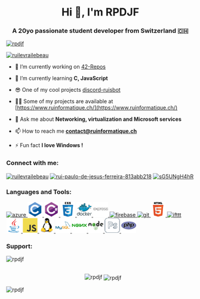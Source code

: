 <h1 align="center">Hi 👋, I'm RPDJF</h1>
<h3 align="center">A 20yo passionate student developer from Switzerland 🇨🇭</h3>

<p align="left"> <a href="https://github.com/ryo-ma/github-profile-trophy"><img src="https://github-profile-trophy.vercel.app/?username=rpdjf" alt="rpdjf" /></a> </p>

<p align="left"> <a href="https://twitter.com/ruilevrailebeau" target="blank"><img src="https://img.shields.io/twitter/follow/ruilevrailebeau?logo=twitter&style=for-the-badge" alt="ruilevrailebeau" /></a> </p>

- 🔭 I’m currently working on [42-Repos](https://github.com/RPDJF/42-Repos)

- 🌱 I’m currently learning **C, JavaScript**

- 😎 One of my cool projects [discord-ruisbot](https://github.com/RPDJF/discord-ruisbot)

- 👨‍💻 Some of my projects are available at [https://www.ruinformatique.ch/](https://www.ruinformatique.ch/)

- 💬 Ask me about **Networking, virtualization and Microsoft services**

- 📫 How to reach me **contact@ruinformatique.ch**

- ⚡ Fun fact **I love Windows !**

<h3 align="left">Connect with me:</h3>
<p align="left">
<a href="https://twitter.com/ruilevrailebeau" target="blank"><img align="center" src="https://raw.githubusercontent.com/rahuldkjain/github-profile-readme-generator/master/src/images/icons/Social/twitter.svg" alt="ruilevrailebeau" height="30" width="40" /></a>
<a href="https://linkedin.com/in/rui-paulo-de-jesus-ferreira-813abb218" target="blank"><img align="center" src="https://raw.githubusercontent.com/rahuldkjain/github-profile-readme-generator/master/src/images/icons/Social/linked-in-alt.svg" alt="rui-paulo-de-jesus-ferreira-813abb218" height="30" width="40" /></a>
<a href="https://discord.gg/sG5UNgH4hR" target="blank"><img align="center" src="https://raw.githubusercontent.com/rahuldkjain/github-profile-readme-generator/master/src/images/icons/Social/discord.svg" alt="sG5UNgH4hR" height="30" width="40" /></a>
</p>

<h3 align="left">Languages and Tools:</h3>
<p align="left"> <a href="https://azure.microsoft.com/en-in/" target="_blank" rel="noreferrer"> <img src="https://www.vectorlogo.zone/logos/microsoft_azure/microsoft_azure-icon.svg" alt="azure" width="40" height="40"/> </a> <a href="https://www.cprogramming.com/" target="_blank" rel="noreferrer"> <img src="https://raw.githubusercontent.com/devicons/devicon/master/icons/c/c-original.svg" alt="c" width="40" height="40"/> </a> <a href="https://www.w3schools.com/cs/" target="_blank" rel="noreferrer"> <img src="https://raw.githubusercontent.com/devicons/devicon/master/icons/csharp/csharp-original.svg" alt="csharp" width="40" height="40"/> </a> <a href="https://www.w3schools.com/css/" target="_blank" rel="noreferrer"> <img src="https://raw.githubusercontent.com/devicons/devicon/master/icons/css3/css3-original-wordmark.svg" alt="css3" width="40" height="40"/> </a> <a href="https://www.docker.com/" target="_blank" rel="noreferrer"> <img src="https://raw.githubusercontent.com/devicons/devicon/master/icons/docker/docker-original-wordmark.svg" alt="docker" width="40" height="40"/> </a> <a href="https://expressjs.com" target="_blank" rel="noreferrer"> <img src="https://raw.githubusercontent.com/devicons/devicon/master/icons/express/express-original-wordmark.svg" alt="express" width="40" height="40"/> </a> <a href="https://firebase.google.com/" target="_blank" rel="noreferrer"> <img src="https://www.vectorlogo.zone/logos/firebase/firebase-icon.svg" alt="firebase" width="40" height="40"/> </a> <a href="https://git-scm.com/" target="_blank" rel="noreferrer"> <img src="https://www.vectorlogo.zone/logos/git-scm/git-scm-icon.svg" alt="git" width="40" height="40"/> </a> <a href="https://www.w3.org/html/" target="_blank" rel="noreferrer"> <img src="https://raw.githubusercontent.com/devicons/devicon/master/icons/html5/html5-original-wordmark.svg" alt="html5" width="40" height="40"/> </a> <a href="https://ifttt.com/" target="_blank" rel="noreferrer"> <img src="https://www.vectorlogo.zone/logos/ifttt/ifttt-ar21.svg" alt="ifttt" width="40" height="40"/> </a> <a href="https://www.java.com" target="_blank" rel="noreferrer"> <img src="https://raw.githubusercontent.com/devicons/devicon/master/icons/java/java-original.svg" alt="java" width="40" height="40"/> </a> <a href="https://developer.mozilla.org/en-US/docs/Web/JavaScript" target="_blank" rel="noreferrer"> <img src="https://raw.githubusercontent.com/devicons/devicon/master/icons/javascript/javascript-original.svg" alt="javascript" width="40" height="40"/> </a> <a href="https://www.linux.org/" target="_blank" rel="noreferrer"> <img src="https://raw.githubusercontent.com/devicons/devicon/master/icons/linux/linux-original.svg" alt="linux" width="40" height="40"/> </a> <a href="https://www.mysql.com/" target="_blank" rel="noreferrer"> <img src="https://raw.githubusercontent.com/devicons/devicon/master/icons/mysql/mysql-original-wordmark.svg" alt="mysql" width="40" height="40"/> </a> <a href="https://www.nginx.com" target="_blank" rel="noreferrer"> <img src="https://raw.githubusercontent.com/devicons/devicon/master/icons/nginx/nginx-original.svg" alt="nginx" width="40" height="40"/> </a> <a href="https://nodejs.org" target="_blank" rel="noreferrer"> <img src="https://raw.githubusercontent.com/devicons/devicon/master/icons/nodejs/nodejs-original-wordmark.svg" alt="nodejs" width="40" height="40"/> </a> <a href="https://www.photoshop.com/en" target="_blank" rel="noreferrer"> <img src="https://raw.githubusercontent.com/devicons/devicon/master/icons/photoshop/photoshop-line.svg" alt="photoshop" width="40" height="40"/> </a> <a href="https://www.php.net" target="_blank" rel="noreferrer"> <img src="https://raw.githubusercontent.com/devicons/devicon/master/icons/php/php-original.svg" alt="php" width="40" height="40"/> </a> </p>

<h3 align="left">Support:</h3>
<p><a href="https://ko-fi.com/rpdjf"> <img align="left" src="https://cdn.ko-fi.com/cdn/kofi3.png?v=3" height="50" width="210" alt="rpdjf" /></a></p><br><br>

<p><img align="left" src="https://github-readme-stats.vercel.app/api/top-langs?username=rpdjf&show_icons=true&locale=en&layout=compact" alt="rpdjf" /></p>

<p>&nbsp;<img align="center" src="https://github-readme-stats.vercel.app/api?username=rpdjf&show_icons=true&locale=en" alt="rpdjf" /></p>

<p><img align="center" src="https://github-readme-streak-stats.herokuapp.com/?user=rpdjf&" alt="rpdjf" /></p>
